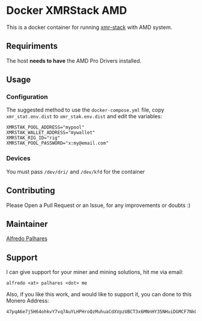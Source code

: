 # Docker XMRStack AMD

This is a docker container for running [xmr-stack](https://github.com/fireice-uk/xmr-stak) with AMD system.


## Requiriments

The host **needs to have** the AMD Pro Drivers installed.


## Usage


### Configuration

The suggested method to use the `docker-compose.yml` file, copy `xmr_stat.env.dist` to `xmr_stak.env.dist` and edit the variables:

```
XMRSTAK_POOL_ADDRESS="mypool"
XMRSTAK_WALLET_ADDRESS="mywallet"
XMRSTAK_RIG_ID="rig"
XMRSTAK_POOL_PASSWORD="x:my@email.com"
```

### Devices

You must pass `/dev/dri/` and `/dev/kfd` for the container


## Contributing

Please Open a Pull Request or an Issue, for any improvements or doubts :)

## Maintainer

[Alfredo Palhares](https://github.com/alfredopalhares)

## Support

I can give support for your miner and mining solutions, hit me via email:
```
alfredo <at> palhares <dot> me
```

Also, if you like this work, and would like to support it, you can done to this Monero Address:
```
47pqA6e7j5H64ohkvY7vq7AuYLHPHroQzMuhuaCdXVpzUBCT3x6MNnHY35NHuiDGMCF7NkQFy1P9jDrvh7bePAsJ1mWVf72
```